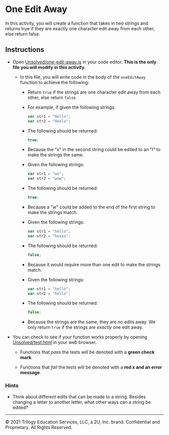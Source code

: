 # One Edit Away

In this activity, you will create a function that takes in two strings and returns true if they are exactly one character edit away from each other, else return false.

## Instructions

* Open [Unsolved/one-edit-away.js](Unsolved/one-edit-away.js) in your code editor. **This is the only file you will modify in this activity.**

  * In this file, you will write code in the body of the `oneEditAway` function to achieve the following:

    * Return `true` if the strings are one character edit away from each other, else return `false`.

    * For example, if given the following strings:

       ```js
       var str1 = "Hello";
       var str2 = "Hexlo";
       ```

    * The following should be returned:

       ```js
       true;
       ```

    * Because the "x" in the second string could be edited to an "l" to make the strings the same.

    * Given the following strings:

       ```js
       var str1 = "wo";
       var str2 = "wow";
       ```

    * The following should be returned:

       ```js
       true;
       ```

    * Because a "w" could be added to the end of the first string to make the strings match.

    * Given the following strings:

       ```js
       var str1 = "hello";
       var str2 = "hexxo";
       ```

    * The following should be returned:

       ```js
       false;
       ```

    * Because it would require more than one edit to make the strings match.

     * Given the following strings:

       ```js
       var str1 = "hello";
       var str2 = "hello";
       ```

    * The following should be returned:

       ```js
       false;
       ```

    * Because the strings are the same, they are no edits away. We only return `true` if the strings are _exactly_ one edit away.

* You can check to see if your function works properly by opening [Unsolved/test.html](Unsolved/test.html) in your web browser.

  * Functions that _pass_ the tests will be denoted with a **green check mark**.

  * Functions that _fail_ the tests will be denoted with a **red x and an error message**.

### Hints

* Think about different edits that can be made to a string. Besides changing a letter to another letter, what other ways can a string be edited?

---
© 2021 Trilogy Education Services, LLC, a 2U, Inc. brand. Confidential and Proprietary. All Rights Reserved.
